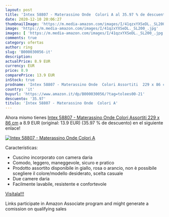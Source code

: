 ```yaml
---
layout: post
title: 'Intex 58807 - Materassino Onde  Colori A al 35.97 % de descuento'
date: 2020-12-10 20:06:27
thumbnailImage: 'https://m.media-amazon.com/images/I/41qzxYXSeDL._SL200_.jpg'
image: 'https://m.media-amazon.com/images/I/41qzxYXSeDL._SL200_.jpg'
images: [ 'https://m.media-amazon.com/images/I/41qzxYXSeDL._SL200_.jpg' ]
comments: true
category: ofertas
author: ring
slug: 'B000030056-it'
description:
actualPrice: 8.9 EUR
currency: EUR
price: 8.9
comparePrice: 13.9 EUR
inStock: true
prodname: 'Intex 58807 - Materassino Onde  Colori Assortiti  229 x 86 cm'
country: 'it'
buyurl: 'https://www.amazon.it/dp/B000030056/?tag=tolees00-21'
descuento: '35.97'
titulo: 'Intex 58807 - Materassino Onde  Colori A'
---
```


Ahora mismo tienes [Intex 58807 - Materassino Onde  Colori Assortiti  229 x 86 cm](https://www.amazon.it/dp/B000030056/?tag=tolees00-21) a 8.9 EUR (original: 13.9 EUR) (35.97 %  de descuento) en el siguiente enlace!

[![Intex 58807 - Materassino Onde  Colori A](https://m.media-amazon.com/images/I/41qzxYXSeDL._SL200_.jpg)](https://www.amazon.it/dp/B000030056/?tag=tolees00-21)

Características:

- Cuscino incorporato con camera daria
- Comodo, leggero, maneggevole, sicuro e pratico
- Prodotto assortito disponibile in giallo, rosa o arancio, non è possibile scegliere il colore/modello desiderato, scelta casuale
- Due camere daria
- Facilmente lavabile, resistente e confortevole

[Visítala!!!](https://www.amazon.it/dp/B000030056/?tag=tolees00-21)

Links participate in Amazon Associate program and might generate a comission on qualifying sales
